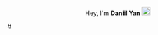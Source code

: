 <p align=center>Hey, I'm <b>Daniil Yan</b> <img src="https://github.com/blackcater/blackcater/raw/main/images/Hi.gif" width=20 height=20></img></p>
#  
